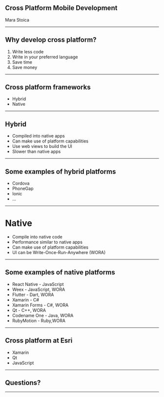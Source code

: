 <!-- .slide: class="title" -->

## Cross Platform Mobile Development
Mara Stoica

---

<!-- .slide: class="agenda" -->

## Why develop cross platform?

1. Write less code
2. Write in your preferred language
3. Save time
4. Save money

---

<!-- .slide: class="agenda" -->

## Cross platform frameworks

- Hybrid
- Native

---

## Hybrid

- Compiled into native apps
- Can make use of platform capabilities
- Use web views to build the UI
- Slower than native apps

---

<!-- .slide: class="agenda" -->

## Some examples of hybrid platforms

- Cordova
- PhoneGap
- Ionic
- ...

---

<!-- .slide: class="section" -->

# Native

- Compile into native code
- Performance similar to native apps
- Can make use of platform capabilities
- UI can be Write-Once-Run-Anywhere (WORA)

---

<!-- .slide: class="section" -->

## Some examples of native platforms

- React Native - JavaScript
- Weex - JavaScript, WORA
- Flutter - Dart, WORA
- Xamarin - C#
- Xamarin Forms - C#, WORA
- Qt - C++, WORA
- Codename One - Java, WORA
- RubyMotion - Ruby,WORA

---

<!-- .slide: class="section" -->

## Cross platform at Esri

- Xamarin
- Qt
- JavaScript

---

<!-- .slide: class="questions" -->

## Questions?

---


<!-- .slide: class="end" -->
